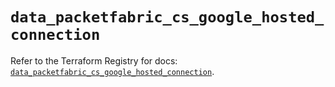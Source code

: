# `data_packetfabric_cs_google_hosted_connection`

Refer to the Terraform Registry for docs: [`data_packetfabric_cs_google_hosted_connection`](https://registry.terraform.io/providers/packetfabric/packetfabric/1.9.3/docs/data-sources/cs_google_hosted_connection).
